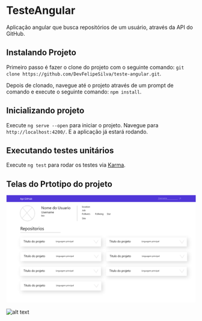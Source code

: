 # TesteAngular

Aplicação angular que busca repositórios de um usuário, através da API do GitHub.

## Instalando Projeto

Primeiro passo é fazer o clone do projeto com o seguinte comando: `git clone https://github.com/DevFelipeSilva/teste-angular.git`.

Depois de clonado, navegue até o projeto através de um prompt de comando e execute o seguinte comando: `npm install`.

## Inicializando projeto

Execute `ng serve --open` para iniciar o  projeto. Navegue para `http://localhost:4200/`. E a aplicação já estará rodando.

## Executando testes unitários

Execute `ng test` para rodar os testes via [Karma](https://karma-runner.github.io).

## Telas do Prtotipo do projeto

![alt text](prototypes/HomeLight-0.png)

![alt text](prototypes/HomeLigh–1.png)

